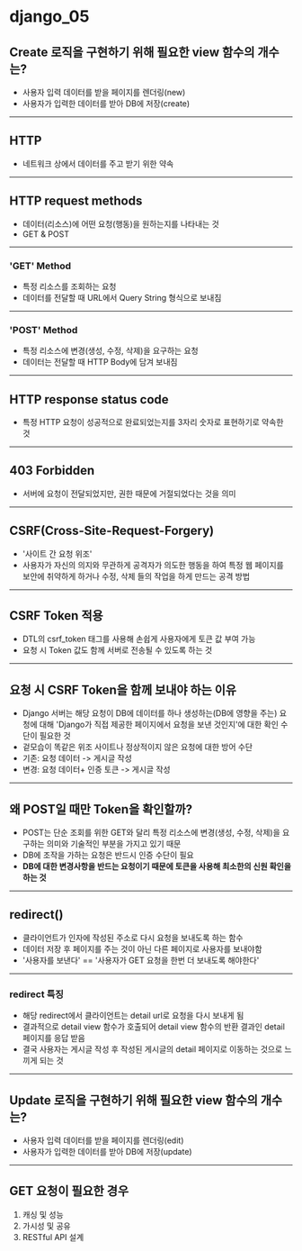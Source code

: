 # django_05

## Create 로직을 구현하기 위해 필요한 view 함수의 개수는?
* 사용자 입력 데이터를 받을 페이지를 렌더링(new)
* 사용자가 입력한 데이터를 받아 DB에 저장(create)

---

## HTTP
* 네트워크 상에서 데이터를 주고 받기 위한 약속

---

## HTTP request methods
* 데이터(리소스)에 어떤 요청(행동)을 원하는지를 나타내는 것
* GET & POST

---

### 'GET' Method
* 특정 리소스를 조회하는 요청
* 데이터를 전달할 때 URL에서 Query String 형식으로 보내짐

---

### 'POST' Method
* 특정 리소스에 변경(생성, 수정, 삭제)을 요구하는 요청
* 데이터는 전달할 때 HTTP Body에 담겨 보내짐

---

## HTTP response status code
* 특정 HTTP 요청이 성공적으로 완료되었는지를 3자리 숫자로 표현하기로 약속한 것

---

## 403 Forbidden
* 서버에 요청이 전달되었지만, 권한 때문에 거절되었다는 것을 의미

---

## CSRF(Cross-Site-Request-Forgery)
* '사이트 간 요청 위조'
* 사용자가 자신의 의지와 무관하게 공격자가 의도한 행동을 하여 특정 웹 페이지를 보안에 취약하게 하거나 수정, 삭제 들의 작업을 하게 만드는 공격 방법

---

## CSRF Token 적용
* DTL의 csrf_token 태그를 사용해 손쉽게 사용자에게 토큰 값 부여 가능
* 요청 시 Token 값도 함께 서버로 전송될 수 있도록 하는 것

---

## 요청 시 CSRF Token을 함께 보내야 하는 이유
* Django 서버는 해당 요청이 DB에 데이터를 하나 생성하는(DB에 영향을 주는) 요청에 대해 'Django가 직접 제공한 페이지에서 요청을 보낸 것인지'에 대한 확인 수단이 필요한 것
* 겉모습이 똑같은 위조 사이트나 정상적이지 않은 요청에 대한 방어 수단
* 기존: 요청 데이터 -> 게시글 작성
* 변경: 요청 데이터+ 인증 토큰 -> 게시글 작성

---

## 왜 POST일 때만 Token을 확인할까?
* POST는 단순 조회를 위한 GET와 달리 특정 리소스에 변경(생성, 수정, 삭제)을 요구하는 의미와 기술적인 부분을 가지고 있기 때문
* DB에 조작을 가하는 요청은 반드시 인증 수단이 필요
* **DB에 대한 변경사항을 반드는 요청이기 때문에 토큰을 사용해 최소한의 신원 확인을 하는 것**

---

## redirect()
* 클라이언트가 인자에 작성된 주소로 다시 요청을 보내도록 하는 함수
* 데이터 저장 후 페이지를 주는 것이 아닌 다른 페이지로 사용자를 보내야함
* '사용자를 보낸다' == '사용자가 GET 요청을 한번 더 보내도록 해야한다'

---

### redirect 특징
* 해당 redirect에서 클라이언트는 detail url로 요청을 다시 보내게 됨
* 결과적으로 detail view 함수가 호출되어 detail view 함수의 반환 결과인 detail 페이지를 응답 받음
* 결국 사용자는 게시글 작성 후 작성된 게시글의 detail 페이지로 이동하는 것으로 느끼게 되는 것

---

## Update 로직을 구현하기 위해 필요한 view 함수의 개수는?
* 사용자 입력 데이터를 받을 페이지를 렌더링(edit)
* 사용자가 입력한 데이터를 받아 DB에 저장(update)

---

## GET 요청이 필요한 경우
1. 캐싱 및 성능
2. 가시성 및 공유
3. RESTful API 설계
